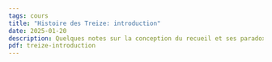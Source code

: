 ```yaml
---
tags: cours
title: "Histoire des Treize: introduction"
date: 2025-01-20
description: Quelques notes sur la conception du recueil et ses paradoxes, suivies d'une anthologie d'extraits relatifs au pouvoir des Treize
pdf: treize-introduction
---
```


